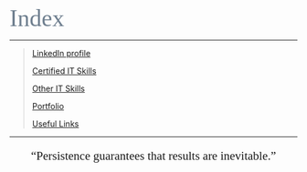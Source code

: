 <span style="font-family:Papyrus; font-size:3em; color:SlateGray;">Index</span>

---

> [LinkedIn profile]("www.linkedin.com/in/mbhagwan")
> 
> [Certified IT Skills](certified_skills.md)
>
> [Other IT Skills](other_skills.md)
>
> [Portfolio](portfolio.md)
>
> [Useful Links](links.md)

---

<center>
<span style="font-family:Papyrus; font-size:1.5em;">
  <p><q>Persistence guarantees that results are inevitable.</q></p>
</span>
</center>
